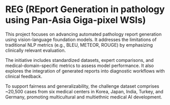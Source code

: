 # REG (REport Generation in pathology using Pan-Asia Giga-pixel WSIs)
This project focuses on advancing automated pathology report generation using vision-language foundation models. It addresses the limitations of traditional NLP metrics (e.g., BLEU, METEOR, ROUGE) by emphasizing clinically relevant evaluation.

The initiative includes standardized datasets, expert comparisons, and medical-domain-specific metrics to assess model performance. It also explores the integration of generated reports into diagnostic workflows with clinical feedback.

To support fairness and generalizability, the challenge dataset comprises ~20,500 cases from six medical centers in Korea, Japan, India, Turkey, and Germany, promoting multicultural and multiethnic medical AI development.
